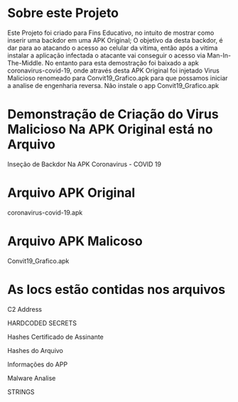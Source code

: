 # Sobre este Projeto

Este Projeto foi criado para Fins Educativo, no intuito de mostrar como inserir uma backdor em uma APK Original;
O objetivo da desta backdor, é dar para ao atacando o acesso ao celular da vitima, então após a vitima instalar 
a aplicação infectada o atacante vai conseguir o acesso via Man-In-The-Middle.
No entanto para esta demostração foi baixado a apk coronavirus-covid-19, onde através desta APK Original 
foi injetado Virus Malicioso renomeado para Convit19_Grafico.apk para que possamos iniciar a 
analise de engenharia reversa.
Não instale o app Convit19_Grafico.apk

# Demonstração de Criação do Virus Malicioso Na APK Original está no Arquivo 

Inseção de Backdor Na APK Coronavirus - COVID 19

# Arquivo APK Original

coronavirus-covid-19.apk

# Arquivo APK Malicoso

Convit19_Grafico.apk

# As Iocs estão contidas nos arquivos

C2 Address

HARDCODED SECRETS

Hashes Certificado de Assinante

Hashes do Arquivo

Informações do APP

Malware Analise

STRINGS
